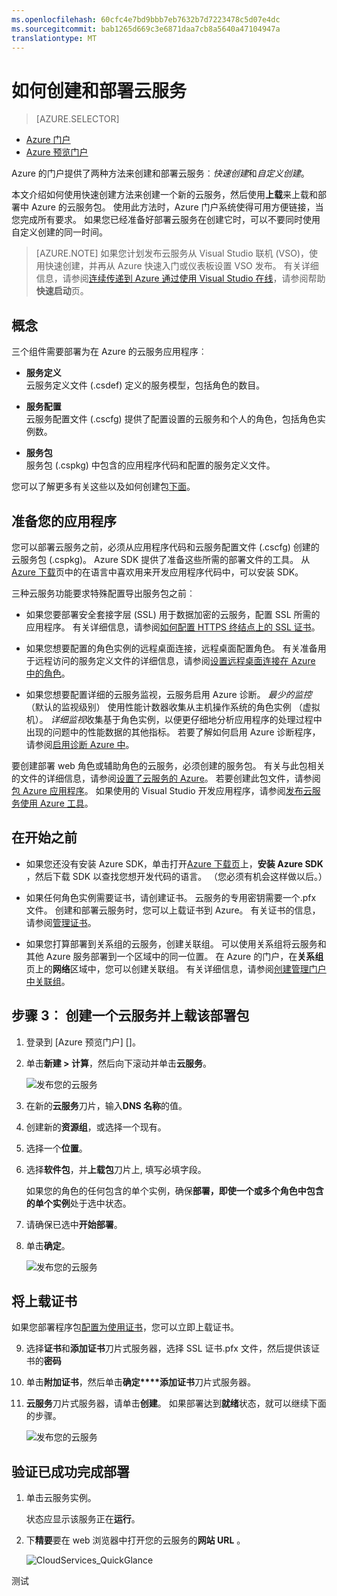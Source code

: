 ```yaml
---
ms.openlocfilehash: 60cfc4e7bd9bbb7eb7632b7d7223478c5d07e4dc
ms.sourcegitcommit: bab1265d669c3e6871daa7cb8a5640a47104947a
translationtype: MT
---
```

<properties
    pageTitle="如何创建和部署云服务 |Microsoft Azure"
    description="了解如何创建和部署云服务使用 Azure 中的快速创建方法。"
    services="cloud-services"
    documentationCenter=""
    authors="Thraka"
    manager="timlt"
    editor=""/>

<tags
    ms.service="cloud-services"
    ms.workload="tbd"
    ms.tgt_pltfrm="na"
    ms.devlang="na"
    ms.topic="article"
    ms.date="06/30/2015"
    ms.author="adegeo"/>




# 如何创建和部署云服务

> [AZURE.SELECTOR]
- [Azure 门户](cloud-services-how-to-create-deploy.md)
- [Azure 预览门户](cloud-services-how-to-create-deploy-portal.md)

Azure 的门户提供了两种方法来创建和部署云服务︰*快速创建*和*自定义创建*。

本文介绍如何使用快速创建方法来创建一个新的云服务，然后使用**上载**来上载和部署中 Azure 的云服务包。 使用此方法时，Azure 门户系统使得可用方便链接，当您完成所有要求。 如果您已经准备好部署云服务在创建它时，可以不要同时使用自定义创建的同一时间。

> [AZURE.NOTE] 如果您计划发布云服务从 Visual Studio 联机 (VSO)，使用快速创建，并再从 Azure 快速入门或仪表板设置 VSO 发布。 有关详细信息，请参阅[连续传递到 Azure 通过使用 Visual Studio 在线][TFSTutorialForCloudService]，请参阅帮助**快速启动**页。

## 概念
三个组件需要部署为在 Azure 的云服务应用程序︰

- **服务定义**  
  云服务定义文件 (.csdef) 定义的服务模型，包括角色的数目。

- **服务配置**  
  云服务配置文件 (.cscfg) 提供了配置设置的云服务和个人的角色，包括角色实例数。

- **服务包**  
  服务包 (.cspkg) 中包含的应用程序代码和配置的服务定义文件。

您可以了解更多有关这些以及如何创建包[下面](cloud-services-model-and-package.md)。

## 准备您的应用程序
您可以部署云服务之前，必须从应用程序代码和云服务配置文件 (.cscfg) 创建的云服务包 (.cspkg)。 Azure SDK 提供了准备这些所需的部署文件的工具。 从[Azure 下载](http://azure.microsoft.com/downloads/)页中的在语言中喜欢用来开发应用程序代码中，可以安装 SDK。

三种云服务功能要求特殊配置导出服务包之前︰

- 如果您要部署安全套接字层 (SSL) 用于数据加密的云服务，配置 SSL 所需的应用程序。 有关详细信息，请参阅[如何配置 HTTPS 终结点上的 SSL 证书](http://msdn.microsoft.com/library/azure/ff795779.aspx)。

- 如果您想要配置的角色实例的远程桌面连接，远程桌面配置角色。 有关准备用于远程访问的服务定义文件的详细信息，请参阅[设置远程桌面连接在 Azure 中的角色](http://msdn.microsoft.com/library/hh124107.aspx)。

- 如果您想要配置详细的云服务监视，云服务启用 Azure 诊断。 *最少的监控*（默认的监视级别） 使用性能计数器收集从主机操作系统的角色实例 （虚拟机）。 *详细监视*收集基于角色实例，以便更仔细地分析应用程序的处理过程中出现的问题中的性能数据的其他指标。 若要了解如何启用 Azure 诊断程序，请参阅[启用诊断 Azure 中](cloud-services-dotnet-diagnostics.md)。

要创建部署 web 角色或辅助角色的云服务，必须创建的服务包。 有关与此包相关的文件的详细信息，请参阅[设置了云服务的 Azure](http://msdn.microsoft.com/library/hh124108.aspx)。 若要创建此包文件，请参阅[包 Azure 应用程序](http://msdn.microsoft.com/library/hh403979.aspx)。 如果使用的 Visual Studio 开发应用程序，请参阅[发布云服务使用 Azure 工具](http://msdn.microsoft.com/library/ff683672.aspx)。

## 在开始之前

- 如果您还没有安装 Azure SDK，单击打开[Azure 下载页](http://azure.microsoft.com/downloads/)上，**安装 Azure SDK** ，然后下载 SDK 以查找您想开发代码的语言。 （您必须有机会这样做以后。）

- 如果任何角色实例需要证书，请创建证书。 云服务的专用密钥需要一个.pfx 文件。 创建和部署云服务时，您可以上载证书到 Azure。 有关证书的信息，请参阅[管理证书](http://msdn.microsoft.com/library/gg981929.aspx)。

- 如果您打算部署到关系组的云服务，创建关联组。 可以使用关系组将云服务和其他 Azure 服务部署到一个区域中的同一位置。 在 Azure 的门户，在**关系组**页上的**网络**区域中，您可以创建关联组。 有关详细信息，请参阅[创建管理门户中关联组](http://msdn.microsoft.com/library/jj156209.aspx)。


## 步骤 3︰ 创建一个云服务并上载该部署包

1. 登录到 [Azure 预览门户] []。
2. 单击**新建 > 计算**，然后向下滚动并单击**云服务**。

    ![发布您的云服务](media/cloud-services-how-to-create-deploy-portal/create-cloud-service.png)

3. 在新的**云服务**刀片，输入**DNS 名称**的值。
4. 创建新的**资源组**，或选择一个现有。
5. 选择一个**位置**。
6. 选择**软件包**，并**上载包**刀片上, 填写必填字段。  

     如果您的角色的任何包含的单个实例，确保**部署，即使一个或多个角色中包含的单个实例**处于选中状态。

7. 请确保已选中**开始部署**。
8. 单击**确定**。

    ![发布您的云服务](media/cloud-services-how-to-create-deploy-portal/select-package.png)

## 将上载证书

如果您部署程序包[配置为使用证书](cloud-services-configure-ssl-certificate-portal.md#modify)，您可以立即上载证书。

9. 选择**证书**和**添加证书**刀片式服务器，选择 SSL 证书.pfx 文件，然后提供该证书的**密码**
10. 单击**附加证书**，然后单击**确定****添加证书**刀片式服务器。
11. **云服务**刀片式服务器，请单击**创建**。 如果部署达到**就绪**状态，就可以继续下面的步骤。

    ![发布您的云服务](media/cloud-services-how-to-create-deploy-portal/attach-cert.png)


## 验证已成功完成部署

1. 单击云服务实例。

    状态应显示该服务正在**运行**。

2. 下**精要**要在 web 浏览器中打开您的云服务的**网站 URL** 。

    ![CloudServices_QuickGlance](./media/cloud-services-how-to-create-deploy-portal/running.png)


[TFSTutorialForCloudService]: http://go.microsoft.com/fwlink/?LinkID=251796&clcid=0x409

测试
